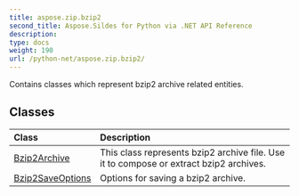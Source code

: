 ```yaml
---
title: aspose.zip.bzip2
second_title: Aspose.Sildes for Python via .NET API Reference
description: 
type: docs
weight: 190
url: /python-net/aspose.zip.bzip2/
---
```



Contains classes which represent bzip2 archive related entities.

## Classes
| Class | Description |
| :- | :- |
|[Bzip2Archive](/zip/python-net/aspose.zip.bzip2/bzip2archive/)|This class represents bzip2 archive file. Use it to compose or extract bzip2 archives.|
|[Bzip2SaveOptions](/zip/python-net/aspose.zip.bzip2/bzip2saveoptions/)|Options for saving a bzip2 archive.|
